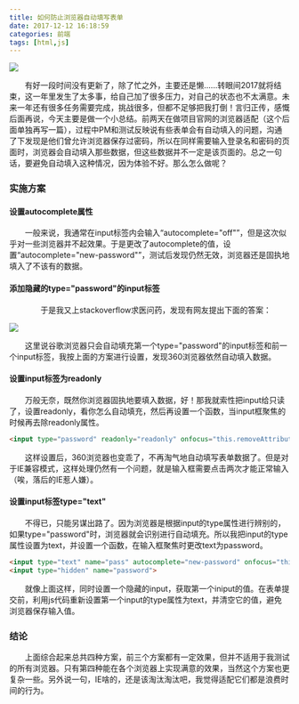 ```yaml
---
title: 如何防止浏览器自动填写表单
date: 2017-12-12 16:18:59
categories: 前端
tags: [html,js]
---
```


![](http://orujzh93n.bkt.clouddn.com/hellooooo-long-time-no-see-how-are-you.jpg)<!-- more -->

 　　有好一段时间没有更新了，除了忙之外，主要还是懒......转眼间2017就将结束，这一年里发生了太多事，给自己加了很多压力，对自己的状态也不太满意。未来一年还有很多任务需要完成，挑战很多，但都不足够把我打倒！言归正传，感慨后面再说，今天主要是做一个小总结。前两天在做项目官网的浏览器适配（这个后面单独再写一篇），过程中PM和测试反映说有些表单会有自动填入的问题，沟通了下发现是他们曾允许浏览器保存过密码，所以在同样需要输入登录名和密码的页面时，浏览器会自动填入那些数据，但这些数据并不一定是该页面的。总之一句话，要避免自动填入这种情况，因为体验不好。那么怎么做呢？

### 实施方案

#### 设置autocomplete属性

　　一般来说，我通常在input标签内会输入“autocomplete="off"”，但是这次似乎对一些浏览器并不起效果。于是更改了autocomplete的值，设置“autocomplete="new-password"”，测试后发现仍然无效，浏览器还是固执地填入了不该有的数据。

#### 添加隐藏的type="password"的input标签

　　　　于是我又上stackoverflow求医问药，发现有网友提出下面的答案：

![](http://orujzh93n.bkt.clouddn.com/autocompelete.png)

　　这里说谷歌浏览器只会自动填充第一个type="password"的input标签和前一个input标签，我按上面的方案进行设置，发现360浏览器依然自动填入数据。

#### 设置input标签为readonly

　　万般无奈，既然你浏览器固执地要填入数据，好！那我就索性把input给只读了，设置readonly，看你怎么自动填充，然后再设置一个函数，当input框聚焦的时候再去除readonly属性。

``` html
<input type="password" readonly="readonly" onfocus="this.removeAttribute('readonly');"/>
```

　　这样设置后，360浏览器也变乖了，不再淘气地自动填写表单数据了。但是对于IE兼容模式，这样处理仍然有一个问题，就是输入框需要点击两次才能正常输入（唉，落后的IE惹人嫌）。

#### 设置input标签type="text"

　　不得已，只能另谋出路了。因为浏览器是根据input的type属性进行辨别的，如果type="password"时，浏览器就会识别进行自动填充。所以我把input的type属性设置为text，并设置一个函数，在输入框聚焦时更改text为password。

``` html
<input type="text" name="pass" autocomplete="new-password" onfocus="this.type='password'">
<input type="hidden" name="password">
```

　　就像上面这样，同时设置一个隐藏的input，获取第一个iniput的值。在表单提交前，利用js代码重新设置第一个input的type属性为text，并清空它的值，避免浏览器保存输入值。

### 结论

　　上面综合起来总共四种方案，前三个方案都有一定效果，但并不适用于我测试的所有浏览器。只有第四种能在各个浏览器上实现满意的效果，当然这个方案也更复杂一些。另外说一句，IE啥的，还是该淘汰淘汰吧，我觉得适配它们都是浪费时间的行为。
